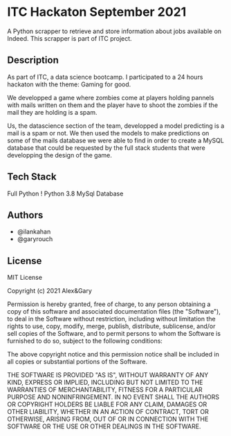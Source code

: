 # ITC Hackaton September 2021

A Python scrapper to retrieve and store information about jobs available on Indeed.
This scrapper is part of ITC project.

## Description 

As part of ITC, a data science bootcamp. I participated to a 24 hours hackaton with the theme: Gaming for good. 

We developped a game where zombies come at players holding pannels with mails written on them and the player have to shoot the zombies if the mail they are holding is a spam. 

Us, the datascience section of the team, developped a model predicting is a mail is a spam or not. We then used the models to make predictions on some of the mails database we were able to find in order to create a MySQL database that could be requested by the full stack students that were developping the design of the game. 


## Tech Stack

Full Python !
Python 3.8
MySql Database
  
  
## Authors

- @ilankahan
- @garyrouch

  
## License

MIT License

Copyright (c) 2021 Alex&Gary

Permission is hereby granted, free of charge, to any person obtaining a copy
of this software and associated documentation files (the "Software"), to deal
in the Software without restriction, including without limitation the rights
to use, copy, modify, merge, publish, distribute, sublicense, and/or sell
copies of the Software, and to permit persons to whom the Software is
furnished to do so, subject to the following conditions:

The above copyright notice and this permission notice shall be included in all
copies or substantial portions of the Software.

THE SOFTWARE IS PROVIDED "AS IS", WITHOUT WARRANTY OF ANY KIND, EXPRESS OR
IMPLIED, INCLUDING BUT NOT LIMITED TO THE WARRANTIES OF MERCHANTABILITY,
FITNESS FOR A PARTICULAR PURPOSE AND NONINFRINGEMENT. IN NO EVENT SHALL THE
AUTHORS OR COPYRIGHT HOLDERS BE LIABLE FOR ANY CLAIM, DAMAGES OR OTHER
LIABILITY, WHETHER IN AN ACTION OF CONTRACT, TORT OR OTHERWISE, ARISING FROM,
OUT OF OR IN CONNECTION WITH THE SOFTWARE OR THE USE OR OTHER DEALINGS IN THE
SOFTWARE.
